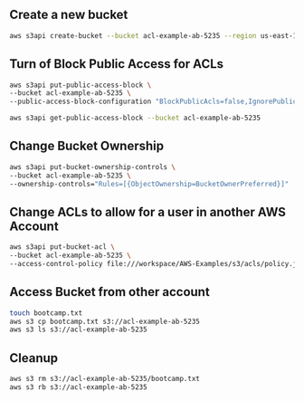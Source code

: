 ## Create a new bucket

```sh
aws s3api create-bucket --bucket acl-example-ab-5235 --region us-east-1
```

## Turn of Block Public Access for ACLs

```sh
aws s3api put-public-access-block \
--bucket acl-example-ab-5235 \
--public-access-block-configuration "BlockPublicAcls=false,IgnorePublicAcls=false,BlockPublicPolicy=true,RestrictPublicBuckets=true"
```

```sh
aws s3api get-public-access-block --bucket acl-example-ab-5235
```

## Change Bucket Ownership


```sh
aws s3api put-bucket-ownership-controls \
--bucket acl-example-ab-5235 \
--ownership-controls="Rules=[{ObjectOwnership=BucketOwnerPreferred}]"
```

## Change ACLs to allow for a user in another AWS Account

```sh
aws s3api put-bucket-acl \
--bucket acl-example-ab-5235 \
--access-control-policy file:///workspace/AWS-Examples/s3/acls/policy.json
```

## Access Bucket from other account

```sh
touch bootcamp.txt
aws s3 cp bootcamp.txt s3://acl-example-ab-5235
aws s3 ls s3://acl-example-ab-5235
```

## Cleanup

```sh
aws s3 rm s3://acl-example-ab-5235/bootcamp.txt
aws s3 rb s3://acl-example-ab-5235
```